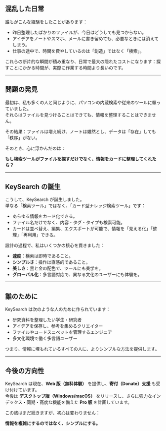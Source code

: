 ## 混乱した日常

誰もがこんな経験をしたことがあります：
- 昨日整理したばかりのファイルが、今日はどうしても見つからない。  
- アイデアをノートやスマホ、メールに書き留めても、必要なときには消えてしまう。  
- 仕事の途中で、時間を費やしているのは「創造」ではなく「検索」。  

これらの断片的な瞬間が積み重なり、日常で最大の隠れたコストになります：探すことにかかる時間が、実際に作業する時間より長いのです。

---

## 問題の発見

最初は、私も多くの人と同じように、パソコンの内蔵検索や従来のツールに頼っていました。  
それらはファイルを見つけることはできても、情報を整理することはできません。  

その結果：ファイルは増え続け、ノートは雑然とし、データは「存在」しても「秩序」がない。  

そのとき、心に浮かんだのは：

**もし検索ツールがファイルを探すだけでなく、情報をカードに整理してくれたら？**

---

## KeySearch の誕生

こうして、KeySearch が誕生しました。  
単なる「検索ツール」ではなく、「カード型ナレッジ検索ツール」です：

- あらゆる情報をカード化できる。  
- ファイル名だけでなく、内容・タグ・タイプも検索可能。  
- カードは並べ替え、編集、エクスポートが可能で、情報を「見える化」「整理」「再利用」できる。  

設計の過程で、私はいくつかの核心を貫きました：
- **速度**：検索は即時であること。  
- **シンプルさ**：操作は直感的であること。  
- **美しさ**：黒と金の配色で、ツールにも美学を。  
- **グローバル化**：多言語対応で、異なる文化のユーザーにも体験を。  

---

## 誰のために

KeySearch は次のような人のために作られています：
- 研究資料を整理したい学生・研究者  
- アイデアを保存し、参考を集めるクリエイター  
- ファイルやコードスニペットを管理するエンジニア  
- 多文化環境で働く多言語ユーザー  

つまり、情報に埋もれているすべての人に、よりシンプルな方法を提供します。

---

## 今後の方向性

KeySearch は現在、**Web 版（無料体験）** を提供し、**寄付（Donate）支援** も受け付けています。  
今後は **デスクトップ版（Windows/macOS）** をリリースし、さらに強力なインデックス・同期・高度な機能を備えた **Pro 版** を計画しています。  

この旅はまだ続きますが、初心は変わりません：

**情報を複雑にするのではなく、シンプルにする。**